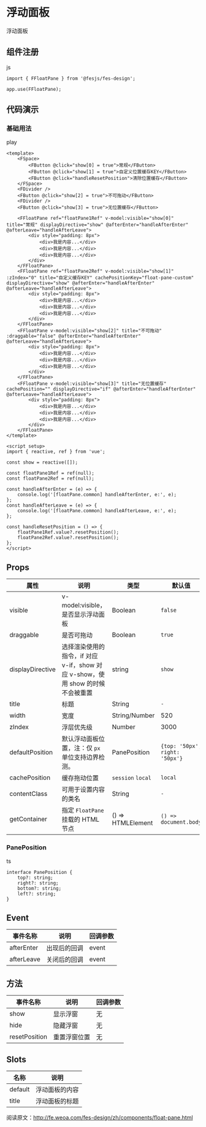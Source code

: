 # 浮动面板 [​]()

浮动面板

## 组件注册 [​]()

js

```
import { FFloatPane } from '@fesjs/fes-design';

app.use(FFloatPane);
```

## 代码演示 [​]()

### 基础用法 [​]()

play

```
<template>
    <FSpace>
        <FButton @click="show[0] = true">常规</FButton>
        <FButton @click="show[1] = true">自定义位置缓存KEY</FButton>
        <FButton @click="handleResetPosition">清除位置缓存</FButton>
    </FSpace>
    <FDivider />
    <FButton @click="show[2] = true">不可拖动</FButton>
    <FDivider />
    <FButton @click="show[3] = true">无位置缓存</FButton>

    <FFloatPane ref="floatPane1Ref" v-model:visible="show[0]" title="常规" displayDirective="show" @afterEnter="handleAfterEnter" @afterLeave="handleAfterLeave">
        <div style="padding: 8px">
            <div>我是内容...</div>
            <div>我是内容...</div>
            <div>我是内容...</div>
        </div>
    </FFloatPane>
    <FFloatPane ref="floatPane2Ref" v-model:visible="show[1]" :zIndex="0" title="自定义缓存KEY" cachePositionKey="float-pane-custom" displayDirective="show" @afterEnter="handleAfterEnter" @afterLeave="handleAfterLeave">
        <div style="padding: 8px">
            <div>我是内容...</div>
            <div>我是内容...</div>
            <div>我是内容...</div>
        </div>
    </FFloatPane>
    <FFloatPane v-model:visible="show[2]" title="不可拖动" :draggable="false" @afterEnter="handleAfterEnter" @afterLeave="handleAfterLeave">
        <div style="padding: 8px">
            <div>我是内容...</div>
            <div>我是内容...</div>
            <div>我是内容...</div>
        </div>
    </FFloatPane>
    <FFloatPane v-model:visible="show[3]" title="无位置缓存" cachePosition="" displayDirective="if" @afterEnter="handleAfterEnter" @afterLeave="handleAfterLeave">
        <div style="padding: 8px">
            <div>我是内容...</div>
            <div>我是内容...</div>
            <div>我是内容...</div>
        </div>
    </FFloatPane>
</template>

<script setup>
import { reactive, ref } from 'vue';

const show = reactive([]);

const floatPane1Ref = ref(null);
const floatPane2Ref = ref(null);

const handleAfterEnter = (e) => {
    console.log('[floatPane.common] handleAfterEnter, e:', e);
};
const handleAfterLeave = (e) => {
    console.log('[floatPane.common] handleAfterLeave, e:', e);
};

const handleResetPosition = () => {
    floatPane1Ref.value?.resetPosition();
    floatPane2Ref.value?.resetPosition();
};
</script>
```

## Props [​]()

|属性|说明|类型|默认值|
|---|---|---|---|
|visible|v-model:visible，是否显示浮动面板|Boolean|`false`|
|draggable|是否可拖动|Boolean|`true`|
|displayDirective|选择渲染使用的指令，if 对应 v-if，show 对应 v-show，使用 show 的时候不会被重置|string|`show`|
|title|标题|String|`-`|
|width|宽度|String/Number|520|
|zIndex|浮层优先级|Number|3000|
|defaultPosition|默认浮动面板位置，注：仅 `px` 单位支持边界检测。|PanePosition|`{top: '50px', right: '50px'}`|
|cachePosition|缓存拖动位置|`session` `local`|`local`|
|contentClass|可用于设置内容的类名|String|`-`|
|getContainer|指定 `FloatPane` 挂载的 HTML 节点|() => HTMLElement|`() => document.body`|

### PanePosition [​]()

ts

```
interface PanePosition {
    top?: string;
    right?: string;
    bottom?: string;
    left?: string;
}
```

## Event [​]()

|事件名称|说明|回调参数|
|---|---|---|
|afterEnter|出现后的回调|event|
|afterLeave|关闭后的回调|event|

## 方法 [​]()

|事件名称|说明|回调参数|
|---|---|---|
|show|显示浮窗|无|
|hide|隐藏浮窗|无|
|resetPosition|重置浮窗位置|无|

## Slots [​]()

|名称|说明|
|---|---|
|default|浮动面板的内容|
|title|浮动面板的标题|

阅读原文：http://fe.weoa.com/fes-design/zh/components/float-pane.html